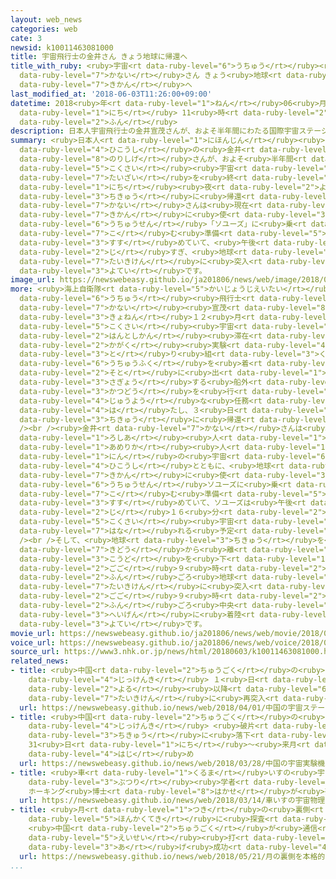 ```yaml
---
layout: web_news
categories: web
cate: 3
newsid: k10011463081000
title: 宇宙飛行士の金井さん きょう地球に帰還へ
title_with_ruby: <ruby>宇宙<rt data-ruby-level="6">うちゅう</rt></ruby><ruby>飛行士<rt data-ruby-level="4">ひこうし</rt></ruby>の<ruby>金井<rt
  data-ruby-level="7">かない</rt></ruby>さん きょう<ruby>地球<rt data-ruby-level="3">ちきゅう</rt></ruby>に<ruby>帰還<rt
  data-ruby-level="7">きかん</rt></ruby>へ
last_modified_at: '2018-06-03T11:26:00+09:00'
datetime: 2018<ruby>年<rt data-ruby-level="1">ねん</rt></ruby>06<ruby>月<rt data-ruby-level="1">がつ</rt></ruby>03<ruby>日<rt
  data-ruby-level="1">にち</rt></ruby> 11<ruby>時<rt data-ruby-level="2">じ</rt></ruby>26<ruby>分<rt
  data-ruby-level="2">ふん</rt></ruby>
description: 日本人宇宙飛行士の金井宣茂さんが、およそ半年間にわたる国際宇宙ステーションでの滞在を終え、３日夜に地球に帰還します。金井さんは現在、帰還に使うロシアの宇宙船「ソユーズ」に乗り込む準備を進めていて、午後９時すぎ、地球の大気圏に突入する予定です。
summary: <ruby>日本人<rt data-ruby-level="1">にほんじん</rt></ruby><ruby>宇宙<rt data-ruby-level="6">うちゅう</rt></ruby><ruby>飛行士<rt
  data-ruby-level="4">ひこうし</rt></ruby>の<ruby>金井<rt data-ruby-level="7">かない</rt></ruby><ruby>宣茂<rt
  data-ruby-level="8">のりしげ</rt></ruby>さんが、およそ<ruby>半年間<rt data-ruby-level="2">はんとしかん</rt></ruby>にわたる<ruby>国際<rt
  data-ruby-level="5">こくさい</rt></ruby><ruby>宇宙<rt data-ruby-level="6">うちゅう</rt></ruby>ステーションでの<ruby>滞在<rt
  data-ruby-level="7">たいざい</rt></ruby>を<ruby>終<rt data-ruby-level="3">お</rt></ruby>え、３<ruby>日<rt
  data-ruby-level="1">にち</rt></ruby><ruby>夜<rt data-ruby-level="2">よる</rt></ruby>に<ruby>地球<rt
  data-ruby-level="3">ちきゅう</rt></ruby>に<ruby>帰還<rt data-ruby-level="7">きかん</rt></ruby>します。<ruby>金井<rt
  data-ruby-level="7">かない</rt></ruby>さんは<ruby>現在<rt data-ruby-level="5">げんざい</rt></ruby>、<ruby>帰還<rt
  data-ruby-level="7">きかん</rt></ruby>に<ruby>使<rt data-ruby-level="3">つか</rt></ruby>うロシアの<ruby>宇宙船<rt
  data-ruby-level="6">うちゅうせん</rt></ruby>「ソユーズ」に<ruby>乗<rt data-ruby-level="7">の</rt></ruby>り<ruby>込<rt
  data-ruby-level="7">こ</rt></ruby>む<ruby>準備<rt data-ruby-level="5">じゅんび</rt></ruby>を<ruby>進<rt
  data-ruby-level="3">すす</rt></ruby>めていて、<ruby>午後<rt data-ruby-level="2">ごご</rt></ruby>９<ruby>時<rt
  data-ruby-level="2">じ</rt></ruby>すぎ、<ruby>地球<rt data-ruby-level="3">ちきゅう</rt></ruby>の<ruby>大気圏<rt
  data-ruby-level="7">たいきけん</rt></ruby>に<ruby>突入<rt data-ruby-level="7">とつにゅう</rt></ruby>する<ruby>予定<rt
  data-ruby-level="3">よてい</rt></ruby>です。
image_url: https://newswebeasy.github.io/ja201806/news/web/image/2018/06/03/K10011463081_1806031156_1806031201_01_02.jpg
more: <ruby>海上自衛隊<rt data-ruby-level="5">かいじょうじえいたい</rt></ruby>の<ruby>医師<rt data-ruby-level="5">いし</rt></ruby>から<ruby>宇宙<rt
  data-ruby-level="6">うちゅう</rt></ruby><ruby>飛行士<rt data-ruby-level="4">ひこうし</rt></ruby>になった<ruby>金井<rt
  data-ruby-level="7">かない</rt></ruby><ruby>宣茂<rt data-ruby-level="8">のりしげ</rt></ruby>さんは、<ruby>去年<rt
  data-ruby-level="3">きょねん</rt></ruby>１２<ruby>月<rt data-ruby-level="1">がつ</rt></ruby>から<ruby>国際<rt
  data-ruby-level="5">こくさい</rt></ruby><ruby>宇宙<rt data-ruby-level="6">うちゅう</rt></ruby>ステーションにおよそ<ruby>半年間<rt
  data-ruby-level="2">はんとしかん</rt></ruby><ruby>滞在<rt data-ruby-level="7">たいざい</rt></ruby>し、さまざまな<ruby>科学<rt
  data-ruby-level="2">かがく</rt></ruby><ruby>実験<rt data-ruby-level="4">じっけん</rt></ruby>に<ruby>取<rt
  data-ruby-level="3">と</rt></ruby>り<ruby>組<rt data-ruby-level="3">く</rt></ruby>んだほか、<ruby>宇宙服<rt
  data-ruby-level="6">うちゅうふく</rt></ruby>を<ruby>着<rt data-ruby-level="3">き</rt></ruby>てステーションの<ruby>外<rt
  data-ruby-level="2">そと</rt></ruby>に<ruby>出<rt data-ruby-level="1">で</rt></ruby>て<ruby>作業<rt
  data-ruby-level="3">さぎょう</rt></ruby>する<ruby>船外<rt data-ruby-level="2">せんがい</rt></ruby><ruby>活動<rt
  data-ruby-level="3">かつどう</rt></ruby>を<ruby>行<rt data-ruby-level="2">おこな</rt></ruby>うなど<ruby>重要<rt
  data-ruby-level="4">じゅうよう</rt></ruby>な<ruby>任務<rt data-ruby-level="5">にんむ</rt></ruby>を<ruby>果<rt
  data-ruby-level="4">は</rt></ruby>たし、３<ruby>日<rt data-ruby-level="1">にち</rt></ruby>、<ruby>地球<rt
  data-ruby-level="3">ちきゅう</rt></ruby>に<ruby>帰還<rt data-ruby-level="7">きかん</rt></ruby>します。<br
  /><br /><ruby>金井<rt data-ruby-level="7">かない</rt></ruby>さんは<ruby>現在<rt data-ruby-level="5">げんざい</rt></ruby>、<ruby>ロシア<rt
  data-ruby-level="1">ろしあ</rt></ruby><ruby>人<rt data-ruby-level="1">じん</rt></ruby>と<ruby>アメリカ<rt
  data-ruby-level="1">あめりか</rt></ruby><ruby>人<rt data-ruby-level="1">じん</rt></ruby>の２<ruby>人<rt
  data-ruby-level="1">にん</rt></ruby>の<ruby>宇宙<rt data-ruby-level="6">うちゅう</rt></ruby><ruby>飛行士<rt
  data-ruby-level="4">ひこうし</rt></ruby>とともに、<ruby>地球<rt data-ruby-level="3">ちきゅう</rt></ruby>への<ruby>帰還<rt
  data-ruby-level="7">きかん</rt></ruby>に<ruby>使<rt data-ruby-level="3">つか</rt></ruby>うロシアの<ruby>宇宙船<rt
  data-ruby-level="6">うちゅうせん</rt></ruby>ソユーズに<ruby>乗<rt data-ruby-level="7">の</rt></ruby>り<ruby>込<rt
  data-ruby-level="7">こ</rt></ruby>む<ruby>準備<rt data-ruby-level="5">じゅんび</rt></ruby>を<ruby>進<rt
  data-ruby-level="3">すす</rt></ruby>めていて、ソユーズは<ruby>午後<rt data-ruby-level="2">ごご</rt></ruby>６<ruby>時<rt
  data-ruby-level="2">じ</rt></ruby>１６<ruby>分<rt data-ruby-level="2">ふん</rt></ruby>ごろに<ruby>国際<rt
  data-ruby-level="5">こくさい</rt></ruby><ruby>宇宙<rt data-ruby-level="6">うちゅう</rt></ruby>ステーションを<ruby>離<rt
  data-ruby-level="7">はな</rt></ruby>れる<ruby>予定<rt data-ruby-level="3">よてい</rt></ruby>です。<br
  /><br />そして、<ruby>地球<rt data-ruby-level="3">ちきゅう</rt></ruby>を<ruby>回<rt data-ruby-level="2">まわ</rt></ruby>る<ruby>軌道<rt
  data-ruby-level="7">きどう</rt></ruby>から<ruby>離<rt data-ruby-level="7">はな</rt></ruby>れて<ruby>高度<rt
  data-ruby-level="3">こうど</rt></ruby>を<ruby>下<rt data-ruby-level="1">さ</rt></ruby>げたあと、<ruby>午後<rt
  data-ruby-level="2">ごご</rt></ruby>９<ruby>時<rt data-ruby-level="2">じ</rt></ruby>１７<ruby>分<rt
  data-ruby-level="2">ふん</rt></ruby>ごろ<ruby>地球<rt data-ruby-level="3">ちきゅう</rt></ruby>の<ruby>大気圏<rt
  data-ruby-level="7">たいきけん</rt></ruby>に<ruby>突入<rt data-ruby-level="7">とつにゅう</rt></ruby>し、<ruby>午後<rt
  data-ruby-level="2">ごご</rt></ruby>９<ruby>時<rt data-ruby-level="2">じ</rt></ruby>４０<ruby>分<rt
  data-ruby-level="2">ふん</rt></ruby>ごろ<ruby>中央<rt data-ruby-level="3">ちゅうおう</rt></ruby>アジア・カザフスタンの<ruby>平原<rt
  data-ruby-level="3">へいげん</rt></ruby>に<ruby>着陸<rt data-ruby-level="4">ちゃくりく</rt></ruby>する<ruby>予定<rt
  data-ruby-level="3">よてい</rt></ruby>です。
movie_url: https://newswebeasy.github.io/ja201806/news/web/movie/2018/06/03/k10011463081_201806031214_201806031215.mp4
voice_url: https://newswebeasy.github.io/ja201806/news/web/voice/2018/06/03/k10011463081_201806031214_201806031215.mp3
source_url: https://www3.nhk.or.jp/news/html/20180603/k10011463081000.html
related_news:
- title: <ruby>中国<rt data-ruby-level="2">ちゅうごく</rt></ruby>の<ruby>宇宙<rt data-ruby-level="6">うちゅう</rt></ruby>ステーション<ruby>実験機<rt
    data-ruby-level="4">じっけんき</rt></ruby> １<ruby>日<rt data-ruby-level="1">にち</rt></ruby><ruby>夜<rt
    data-ruby-level="2">よる</rt></ruby><ruby>以降<rt data-ruby-level="6">いこう</rt></ruby><ruby>大気圏<rt
    data-ruby-level="7">たいきけん</rt></ruby>に<ruby>再突入<rt data-ruby-level="7">さいとつにゅう</rt></ruby>へ
  url: https://newswebeasy.github.io/news/web/2018/04/01/中国の宇宙ステーション実験機-1日夜以降大気圏に再突入へ
- title: <ruby>中国<rt data-ruby-level="2">ちゅうごく</rt></ruby>の<ruby>宇宙<rt data-ruby-level="6">うちゅう</rt></ruby><ruby>実験機<rt
    data-ruby-level="4">じっけんき</rt></ruby> <ruby>破片<rt data-ruby-level="7">はへん</rt></ruby>が<ruby>地球<rt
    data-ruby-level="3">ちきゅう</rt></ruby>に<ruby>落下<rt data-ruby-level="3">らっか</rt></ruby>も
    31<ruby>日<rt data-ruby-level="1">にち</rt></ruby>～<ruby>来月<rt data-ruby-level="2">らいげつ</rt></ruby><ruby>初<rt
    data-ruby-level="4">はじ</rt></ruby>め
  url: https://newswebeasy.github.io/news/web/2018/03/28/中国の宇宙実験機-破片が地球に落下も-31日~来月初め
- title: <ruby>車<rt data-ruby-level="1">くるま</rt></ruby>いすの<ruby>宇宙<rt data-ruby-level="6">うちゅう</rt></ruby><ruby>物理<rt
    data-ruby-level="3">ぶつり</rt></ruby><ruby>学者<rt data-ruby-level="3">がくしゃ</rt></ruby>
    ホーキング<ruby>博士<rt data-ruby-level="8">はかせ</rt></ruby>が<ruby>死去<rt data-ruby-level="3">しきょ</rt></ruby>
  url: https://newswebeasy.github.io/news/web/2018/03/14/車いすの宇宙物理学者-ホーキング博士が死去
- title: <ruby>月<rt data-ruby-level="1">つき</rt></ruby>の<ruby>裏側<rt data-ruby-level="6">うらがわ</rt></ruby>を<ruby>本格的<rt
    data-ruby-level="5">ほんかくてき</rt></ruby>に<ruby>探査<rt data-ruby-level="6">たんさ</rt></ruby>へ
    <ruby>中国<rt data-ruby-level="2">ちゅうごく</rt></ruby>が<ruby>通信<rt data-ruby-level="4">つうしん</rt></ruby><ruby>衛星<rt
    data-ruby-level="5">えいせい</rt></ruby><ruby>打<rt data-ruby-level="3">う</rt></ruby>ち<ruby>上<rt
    data-ruby-level="3">あ</rt></ruby>げ<ruby>成功<rt data-ruby-level="4">せいこう</rt></ruby>
  url: https://newswebeasy.github.io/news/web/2018/05/21/月の裏側を本格的に探査へ-中国が通信衛星打ち上げ成功
...
```

